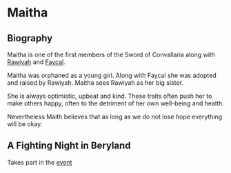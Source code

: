 # Maitha

## Biography

Maitha is one of the first members of the Sword of Convallaria along with [Rawiyah](./rawiyah.md) and [Faycal](./faycal.md).

Maitha was orphaned as a young girl. Along with Faycal she was adopted and raised by Rawiyah.  Maitha sees Rawiyah as her big sister.  

She is always optimistic, upbeat and kind.  These traits often push her to make others happy, often to the detriment of her own well-being and health.

Nevertheless Maith believes that as long as we do not lose hope everything will be okay.

## A Fighting Night in Beryland

Takes part in the [event](../events/a-fighting-night.md)

